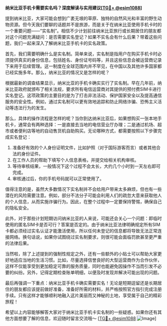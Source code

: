 **纳米比亚手机卡需要实名吗？深度解读与实用建议[[TG💪+ @esim1088](https://t.me/s/esim1088)]**

提到纳米比亚，大家可能会想到广袤无垠的草原、独特的自然风光和丰富的野生动物资源。但今天我们要聊的话题并不是旅游，而是关于在纳米比亚使用手机卡时的一个重要问题——“实名制”。相信不少计划前往纳米比亚旅行或长期居住的朋友都对这个问题充满疑问：是否需要实名登记？如果不实名会有什么后果？带着这些问题，我们一起来深入了解纳米比亚手机卡的实名政策。

首先，我们需要明确什么是实名制。简单来说，实名制是指用户在购买手机卡时必须提供真实的身份信息，包括姓名、身份证号码等，并且这些信息会被运营商记录下来用于后续管理。这一制度在全球范围内并不罕见，在中国以及其他许多国家都已经实施多年。那么，纳米比亚的情况又是怎样的呢？

根据最新的调查结果显示，纳米比亚的手机卡确实实行了实名制。早在几年前，纳米比亚政府就颁布了相关法规，要求所有电信运营商对其提供的预付费SIM卡进行实名登记。这项政策的主要目的是为了打击非法活动、保护国家安全以及提高通信服务的安全性。例如，通过实名制可以更有效地追踪和防止网络诈骗、恐怖主义活动等违法行为的发生。

那么，具体的操作流程是怎样的呢？当你到达纳米比亚后，如果想购买一张本地手机卡，通常会有两种选择：一是直接去当地的电信营业厅办理；二是通过机场、超市或者便利店等地的自动售货机自助购买。无论哪种方式，都需要按照以下步骤完成实名登记：

1. 准备好有效的个人身份证明文件，比如护照（对于国际游客而言）或者其他合法的身份证件。
2. 在工作人员的帮助下填写个人信息表格，并提交给相关机构审核。
3. 等待审核结果，一般情况下这个过程不会太长，大约几个小时到一天左右即可完成。
4. 审核通过后，你的手机号码就可以正常使用了。

值得注意的是，虽然大多数情况下实名制并不会给用户带来太多麻烦，但也有一些潜在的风险需要注意。例如，部分不法分子可能会利用人们的疏忽大意来获取他人的个人信息，从而实施诈骗行为。因此，在整个过程中一定要保持警惕，确保自己的隐私安全。

此外，对于那些计划短期访问纳米比亚的人来说，可能还会关心一个问题：即临时使用的匿名SIM卡是否可行？答案是否定的。由于纳米比亚法律明确规定所有SIM卡都必须经过实名认证才能激活使用，所以任何未登记的信息都将导致无法正常连接网络。换句话说，如果你试图绕过实名制要求，则很可能会面临罚款甚至更严重的法律后果。

当然啦，除了上述提到的强制性规定之外，还有一些额外的小贴士可以帮助大家更好地适应当地的生活习惯。比如，尽量选择信誉良好的大型运营商作为合作伙伴，这样不仅能享受到更加稳定可靠的服务质量，同时也能避免因操作不当而引发不必要的纠纷。另外，记得定期检查账单明细，以便及时发现并解决可能出现的问题。

最后再强调一下重点：纳米比亚手机卡确实需要实名！无论是短期逗留还是长期居住的朋友都应该提前做好准备，准备好所需的材料，并严格按照官方指引完成注册手续。只有这样才能够顺利地融入这片美丽而又神秘的土地，享受属于自己的精彩旅程！

希望以上内容能够解答大家对于纳米比亚手机卡实名制的一些疑惑。如果你还有其他方面想要了解的信息，欢迎随时留言交流哦～ [[TG💪+ @esim1088](https://t.me/s/esim1088) ![Image](https://i.postimg.cc/4NQfJmqS/Snipaste-2025-05-13-00-14-12.png)]